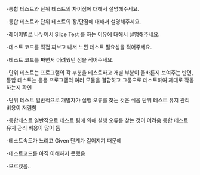 -통합 테스트와 단위 테스트의 차이점에 대해서 설명해주세요.

-통합 테스트과 단위 테스트의 장/단점에 대해서 설명해주세요.

-레이어별로 나누어서 Slice Test 를 하는 이유에 대해서 설명해주세요.

-테스트 코드를 직접 짜보고 나서 느낀 테스트 필요성을 적어주세요.

-테스트 코드를 짜면서 어려웠던 점을 적어주세요.



-단위 테스트는 프로그램의 각 부분을 테스트하고 개별 부분이 올바른지 보여주는 반면, 통합 테스트는 응용 프로그램의 여러 모듈을 결합하고 그룹으로 테스트하여 제대로 작동하는지 확인

-단위 테스트
일반적으로 개발자가 실행
오류를 찾는 것은 쉬움
단위 테스트 유지 관리 비용이 저렴함

-통합테스트
일반적으로 테스트 팀에 의해 실행
 오류를 찾는 것이 어려움
통합 테스트 유지 관리 비용이 많이 듬

-테스트속도가 느리고 Given 단계가 길어지기 때문에

-테스트코드를 아직 이해하지 못했음

-모르겠음..
